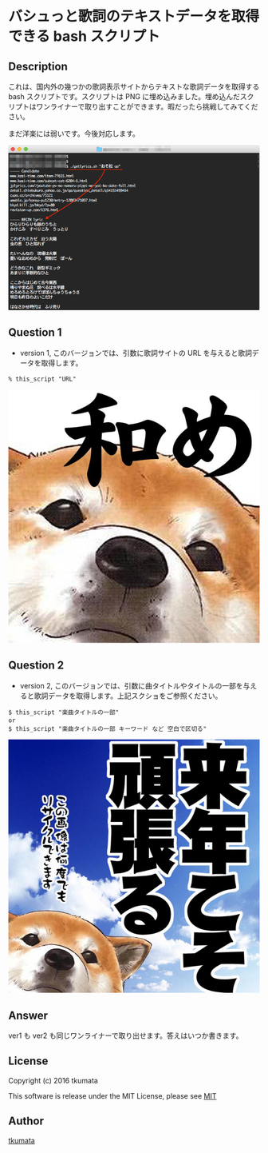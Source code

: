 # バシュっと歌詞のテキストデータを取得できる bash スクリプト

## Description
これは、国内外の幾つかの歌詞表示サイトからテキストな歌詞データを取得する bash スクリプトです。スクリプトは PNG に埋め込みました。埋め込んだスクリプトはワンライナーで取り出すことができます。暇だったら挑戦してみてください。

まだ洋楽には弱いです。今後対応します。

!["ver 2 スクショ"](./ScreenShot.png)

## Question 1
- version 1, このバージョンでは、引数に歌詞サイトの URL を与えると歌詞データを取得します。
```
% this_script "URL"
```
!["Q1"](./aaa.png)

## Question 2
- version 2, このバージョンでは、引数に曲タイトルやタイトルの一部を与えると歌詞データを取得します。上記スクショをご参照ください。
```
$ this_script "楽曲タイトルの一部"
or
$ this_script "楽曲タイトルの一部 キーワード など 空白で区切る"
```
!["Q2"](./bbb.png)

## Answer
ver1 も ver2 も同じワンライナーで取り出せます。答えはいつか書きます。

## License
Copyright (c) 2016 tkumata

This software is release under the MIT License, please see [MIT](http://opensource.org/licenses/mit-license.php)

## Author
[tkumata](https://github.com/tkumata)
